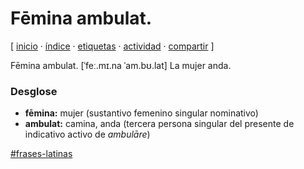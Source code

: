 # Fēmina ambulat.
[ [inicio](https://github.com/jucardus/jucardus.github.io/blob/main/index.md) · [índice](https://github.com/jucardus/jucardus.github.io/blob/main/indice.md) · [etiquetas](https://github.com/jucardus/jucardus.github.io/blob/main/etiquetas.md) · [actividad](https://github.com/jucardus/jucardus.github.io/blob/main/actividad.md) · [compartir](https://x.com/intent/tweet?text=F%C4%93mina+ambulat.+%E2%80%94+Frases+latinas%0A%0A%E2%86%92+https%3A%2F%2Fgithub.com%2Fjucardus%2Fjucardus.github.io%2Fblob%2Fmain%2Ff%2Fe%2Fm%2Ffemina-ambulat.md%0A%0A%23frases_latinas_jucardus) ]

Fēmina ambulat. [ˈfeː.mɪ.na ˈam.bʊ.lat] La mujer anda.

### Desglose

* **fēmina:** mujer (sustantivo femenino singular nominativo)
* **ambulat:** camina, anda (tercera persona singular del presente de indicativo activo de _ambulāre_)

[#frases-latinas](https://github.com/jucardus/jucardus.github.io/blob/main/f/r/frases-latinas.md)
